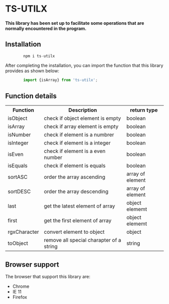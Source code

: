 # TS-UTILX

#### This library has been set up to facilitate some operations that are normally encountered in the program.

## Installation

```Javascript
        npm i ts-utilx
```

After completing the installation, you can import the function that this library provides as shown below:

```Javascript
        import {isArray} from 'ts-utilx';
```


## Function details

<table>
<tr>
    <th>Function</th>
    <th>Description</th>
    <th>return type</th>
</tr>
<tr>
    <td>isObject</td>
    <td>check if object element is empty</td>
    <td>boolean</td>
</tr>
<tr>
    <td>isArray</td>
    <td>check if array element is empty</td>
    <td>boolean</td>
</tr>
<tr>
    <td>isNumber</td>
    <td>check if element is a numbrer</td>
    <td>boolean</td>
</tr>
<tr>
    <td>isInteger</td>
    <td>check if element is a integer</td>
    <td>boolean</td>
</tr>
<tr>
    <td>isEven</td>
    <td>check if element is a even number</td>
    <td>boolean</td>
</tr>
<tr>
    <td>isEquals</td>
    <td>check if element is equals</td>
    <td>boolean</td>
</tr>
<tr>
    <td>sortASC</td>
    <td>order the array ascending</td>
    <td>array of element </td>
</tr>
<tr>
    <td>sortDESC</td>
    <td>order the array descending</td>
    <td>array of element</td>
</tr>
<tr>
    <td>last</td>
    <td>get the latest element of array</td>
    <td>object elememt</td>
</tr>
<tr>
    <td>first</td>
    <td>get the first element of array</td>
    <td>object elememt</td>
</tr>
<tr>
    <td>rgxCharacter</td>
    <td>convert element to object</td>
    <td>object</td>
</tr>
<tr>
    <td>toObject</td>
    <td>remove all special charapter of a string</td>
    <td>string</td>
</tr>
<table>

## Browser support
The browser that support this library are:
* Chrome
* IE 11
* Firefox